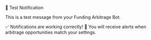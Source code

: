 🧪 Test Notification

This is a test message from your Funding Arbitrage Bot.

✅ Notifications are working correctly!
📱 You will receive alerts when arbitrage opportunities match your settings.
